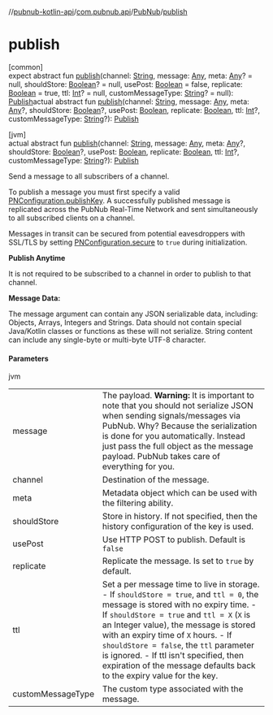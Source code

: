 //[pubnub-kotlin-api](../../../index.md)/[com.pubnub.api](../index.md)/[PubNub](index.md)/[publish](publish.md)

# publish

[common]\
expect abstract fun [publish](publish.md)(channel: [String](https://kotlinlang.org/api/latest/jvm/stdlib/kotlin/-string/index.html), message: [Any](https://kotlinlang.org/api/latest/jvm/stdlib/kotlin/-any/index.html), meta: [Any](https://kotlinlang.org/api/latest/jvm/stdlib/kotlin/-any/index.html)? = null, shouldStore: [Boolean](https://kotlinlang.org/api/latest/jvm/stdlib/kotlin/-boolean/index.html)? = null, usePost: [Boolean](https://kotlinlang.org/api/latest/jvm/stdlib/kotlin/-boolean/index.html) = false, replicate: [Boolean](https://kotlinlang.org/api/latest/jvm/stdlib/kotlin/-boolean/index.html) = true, ttl: [Int](https://kotlinlang.org/api/latest/jvm/stdlib/kotlin/-int/index.html)? = null, customMessageType: [String](https://kotlinlang.org/api/latest/jvm/stdlib/kotlin/-string/index.html)? = null): [Publish](../../com.pubnub.api.endpoints.pubsub/-publish/index.md)actual abstract fun [publish](publish.md)(channel: [String](https://kotlinlang.org/api/latest/jvm/stdlib/kotlin/-string/index.html), message: [Any](https://kotlinlang.org/api/latest/jvm/stdlib/kotlin/-any/index.html), meta: [Any](https://kotlinlang.org/api/latest/jvm/stdlib/kotlin/-any/index.html)?, shouldStore: [Boolean](https://kotlinlang.org/api/latest/jvm/stdlib/kotlin/-boolean/index.html)?, usePost: [Boolean](https://kotlinlang.org/api/latest/jvm/stdlib/kotlin/-boolean/index.html), replicate: [Boolean](https://kotlinlang.org/api/latest/jvm/stdlib/kotlin/-boolean/index.html), ttl: [Int](https://kotlinlang.org/api/latest/jvm/stdlib/kotlin/-int/index.html)?, customMessageType: [String](https://kotlinlang.org/api/latest/jvm/stdlib/kotlin/-string/index.html)?): [Publish](../../com.pubnub.api.endpoints.pubsub/-publish/index.md)

[jvm]\
actual abstract fun [publish](publish.md)(channel: [String](https://kotlinlang.org/api/latest/jvm/stdlib/kotlin/-string/index.html), message: [Any](https://kotlinlang.org/api/latest/jvm/stdlib/kotlin/-any/index.html), meta: [Any](https://kotlinlang.org/api/latest/jvm/stdlib/kotlin/-any/index.html)?, shouldStore: [Boolean](https://kotlinlang.org/api/latest/jvm/stdlib/kotlin/-boolean/index.html)?, usePost: [Boolean](https://kotlinlang.org/api/latest/jvm/stdlib/kotlin/-boolean/index.html), replicate: [Boolean](https://kotlinlang.org/api/latest/jvm/stdlib/kotlin/-boolean/index.html), ttl: [Int](https://kotlinlang.org/api/latest/jvm/stdlib/kotlin/-int/index.html)?, customMessageType: [String](https://kotlinlang.org/api/latest/jvm/stdlib/kotlin/-string/index.html)?): [Publish](../../com.pubnub.api.endpoints.pubsub/-publish/index.md)

Send a message to all subscribers of a channel.

To publish a message you must first specify a valid [PNConfiguration.publishKey](../../../../../pubnub-kotlin/pubnub-kotlin-core-api/pubnub-kotlin-core-api/com.pubnub.api.v2/-p-n-configuration/publish-key.md). A successfully published message is replicated across the PubNub Real-Time Network and sent simultaneously to all subscribed clients on a channel.

Messages in transit can be secured from potential eavesdroppers with SSL/TLS by setting [PNConfiguration.secure](../../../../../pubnub-kotlin/pubnub-kotlin-core-api/pubnub-kotlin-core-api/com.pubnub.api.v2/-p-n-configuration/secure.md) to `true` during initialization.

**Publish Anytime**

It is not required to be subscribed to a channel in order to publish to that channel.

**Message Data:**

The message argument can contain any JSON serializable data, including: Objects, Arrays, Integers and Strings. Data should not contain special Java/Kotlin classes or functions as these will not serialize. String content can include any single-byte or multi-byte UTF-8 character.

#### Parameters

jvm

| | |
|---|---|
| message | The payload.     **Warning:** It is important to note that you should not serialize JSON     when sending signals/messages via PubNub.     Why? Because the serialization is done for you automatically.     Instead just pass the full object as the message payload.     PubNub takes care of everything for you. |
| channel | Destination of the message. |
| meta | Metadata object which can be used with the filtering ability. |
| shouldStore | Store in history.     If not specified, then the history configuration of the key is used. |
| usePost | Use HTTP POST to publish. Default is `false` |
| replicate | Replicate the message. Is set to `true` by default. |
| ttl | Set a per message time to live in storage.     - If `shouldStore = true`, and `ttl = 0`, the message is stored       with no expiry time.     - If `shouldStore = true` and `ttl = X` (`X` is an Integer value),       the message is stored with an expiry time of `X` hours.     - If `shouldStore = false`, the `ttl` parameter is ignored.     - If ttl isn't specified, then expiration of the message defaults       back to the expiry value for the key. |
| customMessageType | The custom type associated with the message. |
